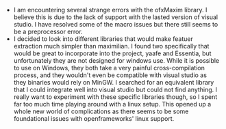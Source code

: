 * I am encountering several strange errors with the ofxMaxim library. I believe this is due to the lack of support with the lasted version of visual studio. I have resolved some of the macro issues but there still seems to be a preprocessor error.
* I decided to look into different libraries that would make featuer extraction much simpler than maximilian. I found two specifically that would be great to incorporate into the project, yaafe and Essentia, but unfortunately they are not designed for windows use. While it is possible to use on Windows, they both take a very painful cross-compilation process, and they wouldn't even be compatible with visual studio as they binaries would rely on MinGW. I searched for an equivalent library that I could integrate well into visual studio but could not find anything. I really want to experiment with these specific libraries though, so I spent far too much time playing around with a linux setup. This opened up a whole new world of complications as there seems to be some foundational issues with openframeworks' linux support.